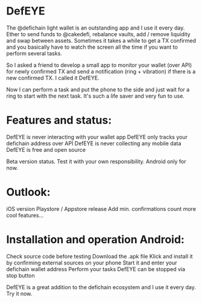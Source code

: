 # DefEYE

The @defichain light wallet is an outstanding app and I use it every day. Ether to send funds to @cakedefi, rebalance vaults, add / remove liquidity and swap between assets. Sometimes it takes a while to get a TX confirmed and you basically have to watch the screen all the time if you want to perform several tasks. 

So I asked a friend to develop a small app to monitor your wallet (over API) for newly confirmed  TX and send a notification (ring + vibration) if there is a new confirmed TX. I called it DefEYE.

Now I can perform a task and put the phone to the side and just wait for a ring to start with the next task. It's such a life saver and very fun to use.

# Features and status:

DefEYE is never interacting with your wallet app
DefEYE only tracks your defichain address over API
DefEYE is never collecting any mobile data
DefEYE is free and open source

Beta version status. Test it with your own responsibility.
Android only for now. 

# Outlook:
iOS version
Playstore / Appstore release
Add min. confirmations count
more cool features…

# Installation and operation Android:
Check source code before testing
Download the .apk file
Klick and install it by confirming external sources on your phone
Start it and enter your defichain wallet address
Perform your tasks 
DefEYE can be stopped via stop button 


DefEYE is a great addition to the defichain ecosystem and I use it every day. Try it now.
